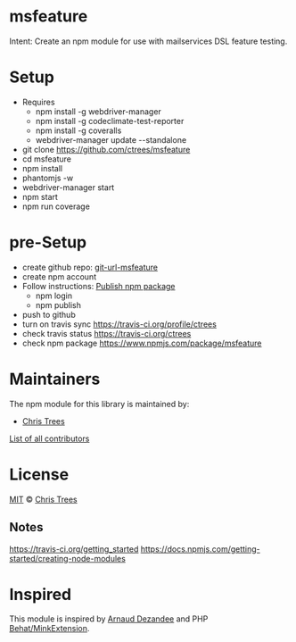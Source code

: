 # msfeature

Intent: Create an npm module for use with mailservices DSL feature testing.

# Setup

- Requires
  - npm install -g webdriver-manager
  - npm install -g codeclimate-test-reporter
  - npm install -g coveralls
  - webdriver-manager update --standalone
- git clone https://github.com/ctrees/msfeature
- cd msfeature
- npm install
- phantomjs -w
- webdriver-manager start
- npm start
- npm run coverage

# pre-Setup

- create github repo: [git-url-msfeature]
- create npm account 
- Follow instructions: [Publish npm package](https://docs.npmjs.com/getting-started/publishing-npm-packages)
    - npm login
    - npm publish
- push to github
- turn on travis sync https://travis-ci.org/profile/ctrees
- check travis status https://travis-ci.org/ctrees
- check npm package https://www.npmjs.com/package/msfeature

# Maintainers

The npm module for this library is maintained by:

* [Chris Trees](http://github.com/ctrees)

[List of all contributors](https://github.com/ctrees/msfeature/graphs/contributors)

# License

[MIT](LICENSE) © [Chris Trees](http://github.com/ctrees)

## Notes

https://travis-ci.org/getting_started
https://docs.npmjs.com/getting-started/creating-node-modules


# Inspired

This module is inspired by [Arnaud Dezandee](https://github.com/Adezandee/cucumber-mink) and PHP [Behat/MinkExtension](https://github.com/Behat/MinkExtension).

[git-url-msfeature]: https://github.com/ctrees/msfeature
[npm-url-msfeature]: https://www.npmjs.com/package/msfeature
[travis-url-msfeature]: https://travis-ci.org/ctrees/msfeature
[js-org-url]: http://js.org